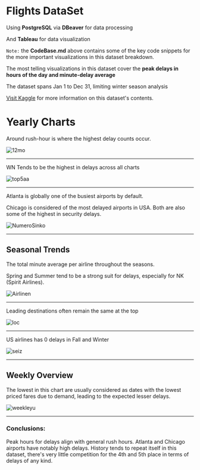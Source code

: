 # Flights DataSet
Using **PostgreSQL** via **DBeaver** for data processing

And **Tableau** for data visualization

`Note:` the **CodeBase.md** above contains some of the key code snippets for the more important visualizations in this dataset breakdown.

The most telling visualizations in this dataset cover the **peak delays in hours of the day and minute-delay average**

The dataset spans Jan 1 to Dec 31, limiting winter season analysis

[Visit Kaggle](https://www.kaggle.com/datasets/usdot/flight-delays) for more information on this dataset's contents.

# Yearly Charts

Around rush-hour is where the highest delay counts occur.

![12mo](https://github.com/sysdeo/FlightsDataSet/assets/140428232/bae740a8-4229-4403-8a64-950f904e4376)

---

WN Tends to be the highest in delays across all charts

![top5aa](https://github.com/sysdeo/FlightsDataSet/assets/140428232/5f5e1b3c-4367-45ca-b311-45cdc732f78c) 

---


Atlanta is globally one of the busiest airports by default.

Chicago is considered of the most delayed airports in USA.
Both are also some of the highest in security delays.

![NumeroSinko](https://github.com/sysdeo/FlightsDataSet/assets/140428232/2ade6521-6fff-4fac-9578-16e73944a1f5)

---

## Seasonal Trends

The total minute average per airline throughout the seasons.

Spring and Summer tend to be a strong suit for delays, especially for NK (Spirit Airlines).

![Airlinen](https://github.com/sysdeo/FlightsDataSet/assets/140428232/7f2e01b1-de51-4249-89ac-8d0585fd1c8f)

---

Leading destinations often remain the same at the top

![loc](https://github.com/sysdeo/FlightsDataSet/assets/140428232/68894db2-8a8f-4e6f-b214-56b298ed0ef5)

---
US airlines has 0 delays in Fall and Winter

![seiz](https://github.com/sysdeo/FlightsDataSet/assets/140428232/c5056e18-9a9d-418d-a546-891c8b51b9c1)

---

## Weekly Overview
The lowest in this chart are usually considered as dates with the lowest priced fares due to demand, leading to the expected lesser delays.

![weekleyu](https://github.com/sysdeo/FlightsDataSet/assets/140428232/56e4624a-7ae6-4da5-9721-47c510502015)

---

### Conclusions:

Peak hours for delays align with general rush hours.
Atlanta and Chicago airports have notably high delays.
History tends to repeat itself in this dataset, there's very little competition for the 4th and 5th place in terms of delays of any kind.
